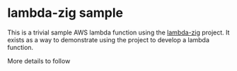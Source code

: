 lambda-zig sample
=================

This is a trivial sample AWS lambda function using the [lambda-zig](https://git.lerch.org/lobo/lambda-zig)
project. It exists as a way to demonstrate using the project to develop a lambda
function.

More details to follow
